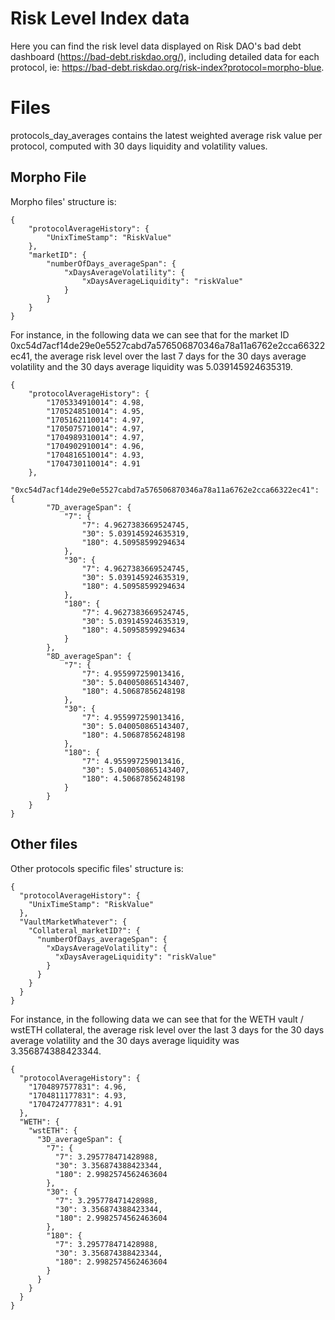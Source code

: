 # Risk Level Index data

Here you can find the risk level data displayed on Risk DAO's bad debt dashboard (https://bad-debt.riskdao.org/), including detailed data for each protocol, ie: https://bad-debt.riskdao.org/risk-index?protocol=morpho-blue.


# Files

protocols_day_averages contains the latest weighted average risk value per protocol, computed with 30 days liquidity and volatility values.

## Morpho File
Morpho files' structure is:
```
{
    "protocolAverageHistory": {
        "UnixTimeStamp": "RiskValue"
    },
    "marketID": {
        "numberOfDays_averageSpan": {
            "xDaysAverageVolatility": {
                "xDaysAverageLiquidity": "riskValue"
            }
        }
    }
}

```
For instance, in the following data we can see that for the market ID 0xc54d7acf14de29e0e5527cabd7a576506870346a78a11a6762e2cca66322ec41, the average risk level over the last 7 days for the 30 days average volatility and the 30 days average liquidity was 5.039145924635319.

```
{
    "protocolAverageHistory": {
        "1705334910014": 4.98,
        "1705248510014": 4.95,
        "1705162110014": 4.97,
        "1705075710014": 4.97,
        "1704989310014": 4.97,
        "1704902910014": 4.96,
        "1704816510014": 4.93,
        "1704730110014": 4.91
    },
    "0xc54d7acf14de29e0e5527cabd7a576506870346a78a11a6762e2cca66322ec41": {
        "7D_averageSpan": {
            "7": {
                "7": 4.9627383669524745,
                "30": 5.039145924635319,
                "180": 4.50958599294634
            },
            "30": {
                "7": 4.9627383669524745,
                "30": 5.039145924635319,
                "180": 4.50958599294634
            },
            "180": {
                "7": 4.9627383669524745,
                "30": 5.039145924635319,
                "180": 4.50958599294634
            }
        },
        "8D_averageSpan": {
            "7": {
                "7": 4.955997259013416,
                "30": 5.040050865143407,
                "180": 4.50687856248198
            },
            "30": {
                "7": 4.955997259013416,
                "30": 5.040050865143407,
                "180": 4.50687856248198
            },
            "180": {
                "7": 4.955997259013416,
                "30": 5.040050865143407,
                "180": 4.50687856248198
            }
        }
    }
}

```

## Other files
Other protocols specific files' structure is:
```
{
  "protocolAverageHistory": {
    "UnixTimeStamp": "RiskValue"
  },
  "VaultMarketWhatever": {
    "Collateral_marketID?": {
      "numberOfDays_averageSpan": {
        "xDaysAverageVolatility": {
          "xDaysAverageLiquidity": "riskValue"
        }
      }
    }
  }
}

```
For instance, in the following data we can see that for the WETH vault / wstETH collateral, the average risk level over the last 3 days for the 30 days average volatility and the 30 days average liquidity was 3.356874388423344.

```
{
  "protocolAverageHistory": {
    "1704897577831": 4.96,
    "1704811177831": 4.93,
    "1704724777831": 4.91
  },
  "WETH": {
    "wstETH": {
      "3D_averageSpan": {
        "7": {
          "7": 3.295778471428988,
          "30": 3.356874388423344,
          "180": 2.9982574562463604
        },
        "30": {
          "7": 3.295778471428988,
          "30": 3.356874388423344,
          "180": 2.9982574562463604
        },
        "180": {
          "7": 3.295778471428988,
          "30": 3.356874388423344,
          "180": 2.9982574562463604
        }
      }
    }
  }
}

```
